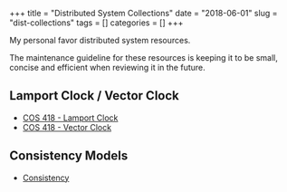 +++
title = "Distributed System Collections"
date = "2018-06-01"
slug = "dist-collections" 
tags = []
categories = []
+++

My personal favor distributed system resources.

The maintenance guideline for these resources is keeping it to be small, concise and efficient when reviewing it in the future.

## Lamport Clock / Vector Clock

* [COS 418 - Lamport Clock](https://www.cs.princeton.edu/courses/archive/fall19/cos418/docs/L4-time.pdf)
* [COS 418 - Vector Clock](https://www.cs.princeton.edu/courses/archive/fall19/cos418/docs/L5-vc.pdf)

## Consistency Models

* [Consistency](https://jepsen.io/consistency)
